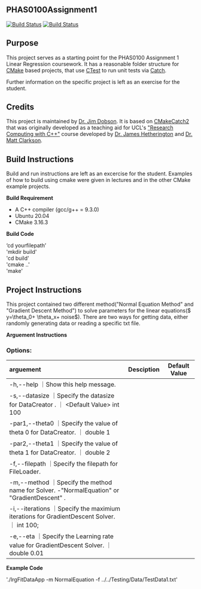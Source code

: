 PHAS0100Assignment1
------------------

[![Build Status](https://travis-ci.com/[USERNAME]/PHAS0100Assignment1.svg?branch=master)](https://travis-ci.com/[USERNAME]/PHAS0100Assignment1)
[![Build Status](https://ci.appveyor.com/api/projects/status/[APPVEYOR_ID]/branch/master)](https://ci.appveyor.com/project/[USERNAME]/PHAS0100Assignment1)


Purpose
-------

This project serves as a starting point for the PHAS0100 Assignment 1 Linear Regression coursework. It has a reasonable folder structure for [CMake](https://cmake.org/) based projects,
that use [CTest](https://cmake.org/) to run unit tests via [Catch](https://github.com/catchorg/Catch2). 

Further information on the specific project is left as an exercise for the student.


Credits
-------

This project is maintained by [Dr. Jim Dobson](https://www.ucl.ac.uk/physics-astronomy/people/dr-jim-dobson). It is based on [CMakeCatch2](https://github.com/UCL/CMakeCatch2.git) that was originally developed as a teaching aid for UCL's ["Research Computing with C++"](http://rits.github-pages.ucl.ac.uk/research-computing-with-cpp/)
course developed by [Dr. James Hetherington](http://www.ucl.ac.uk/research-it-services/people/james)
and [Dr. Matt Clarkson](https://iris.ucl.ac.uk/iris/browse/profile?upi=MJCLA42).


Build Instructions
------------------

Build and run instructions are left as an excercise for the student. Examples of how to build using cmake were given in lectures and in the other CMake example projects.

**Build Requirement** 
- A C++ compiler (gcc/g++ = 9.3.0)
- Ubuntu 20.04 
- CMake 3.16.3

**Build Code**

‘cd yourfilepath’\
'mkdir build'\
'cd build'\
'cmake ..'\
'make'

Project Instructions
--------------------
This project contained two different method("Normal Equation Method" and "Gradient Descent Method") to solve parameters for the linear equations($ y=\theta_0+ \theta_x+ noise$). There are two ways for getting data, either randomly generating data or reading a specific txt file.

**Arguement  Instructions** 

### Options: 
|arguement                  |Desciption                                            |Default Value            |
|:--------------------------|:----------------------------------------------------:|:-----------------------:|
|-h,--help                  ｜Show this help message.                              |                         | 
|-s,--datasize              ｜Specify the datasize for DataCreator .               ｜ <Default Value\> int 100|
|-par1,--theta0             ｜Specify the value of theta 0 for DataCreator.        ｜ <Default Value> double 1|
|-par2,--theta1             ｜Specify the value of theta 1 for DataCreator.        ｜ <Default Value> double 2|
|-f,--filepath              ｜Specify the filepath for FileLoader.                 |                          |
|-m,--method<Compulsory>    ｜Specify the method name for Solver.   -"NormalEquation"  or  "GradientDescent" .|
|-i,--iterations            ｜Specify the maximium iterations for GradientDescent Solver.  ｜ <Default Value> int 100; |
|-e,--eta                   ｜Specify the Learning rate value for GradientDescent Solver.  ｜ <Default Value> double 0.01|


**Example Code**

'./lrgFitDataApp -m NormalEquation -f ../../Testing/Data/TestData1.txt'
